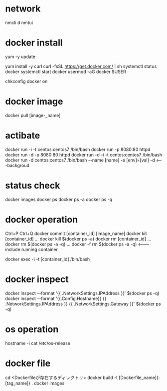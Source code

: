 
# network
nmcli d
nmtui


# docker install
yum -y update

yum install -y curl
curl -fsSL https://get.docker.com/ | sh
systemctl status docker
systemctl start docker
usermod -aG docker $USER

chkconfig docker on

# docker image
docker pull [image-_name]

# actibate
docker run -i -t centos:centos7 /bin/bash
docker run -p 8080:80 httpd 
docker run -d -p 8080:80 httpd 
docker run -d -i -t centos:centos7 /bin/bash
docker run  -d centos:centos7 /bin/bash
--name [name]
-e [env]=[val]
-d <---backgroud 

# status check
docker images
docker ps
docker ps -a
docker ps -q


# docker operation 
Ctrl+P Ctrl+Q
docker commit [container_id] [image_name]
docker kill [container_id]
... docker kill $(docker ps -a)
docker rm [container_id]
... docker rm $(docker ps -a -q)
... docker -f rm $(docker ps -a -q) <--- include running container

docker exec -i -t [container_id] /bin/bash

# docker inspect
docker inspect --format '{{ .NetworkSettings.IPAddress }}' $(docker ps -q)
docker inspect --format '{{.Config.Hostname}} {{ .NetworkSettings.IPAddress }}  {{ .NetworkSettings.Gateway }}' $(docker ps -q)

# os operation
hostname -i
cat /etc/os-release

# docker file
cd <Dockerfileが存在するディレクトリ>
docker build -t [Dockerfile_name]{:[tag_name]} .
docker images